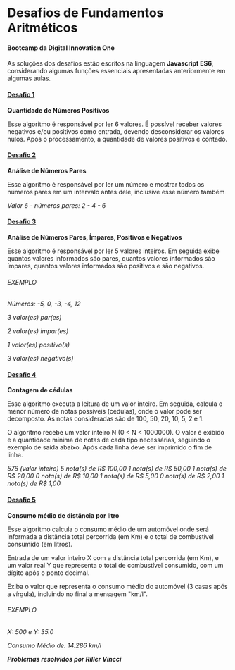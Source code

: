 # Desafios de Fundamentos Aritméticos

#### Bootcamp da Digital Innovation One

As soluções dos desafios estão escritos na linguagem **Javascript ES6**, considerando algumas funções essenciais apresentadas anteriormente em algumas aulas.



#### [Desafio 1](1-QuantidadeNumerosPositivos.js)

**Quantidade de Números Positivos**

Esse algoritmo é responsável por ler 6 valores. É possível receber valores negativos e/ou positivos como entrada,
devendo desconsiderar os valores nulos. Após o processamento, a quantidade de valores positivos é contado.





#### [Desafio 2](2-NumerosPares.js)

**Análise de Números Pares**

Esse algoritmo é responsável por ler um número e mostrar todos os números pares em um intervalo antes dele,
inclusive esse número também

*Valor 6 - números pares: 2 - 4 - 6*





#### [Desafio 3](3-AnaliseDeNumeros.js)

**Análise de Números Pares, Ímpares, Positivos e Negativos**

Esse algoritmo é responsável por ler 5 valores inteiros. Em seguida exibe quantos
valores informados são pares, quantos valores informados são ímpares,
quantos valores informados são positivos e são negativos.



###### EXEMPLO

*Números: -5, 0, -3, -4, 12*  

*3 valor(es) par(es)*

*2 valor(es) impar(es)*

*1 valor(es) positivo(s)*

*3 valor(es) negativo(s)*





#### [Desafio 4](4-ContagemDeCedulas.js)

**Contagem de cédulas**

Esse algoritmo executa a leitura de um valor inteiro. Em seguida, calcula o menor número de notas possíveis (cédulas),
onde o valor pode ser decomposto. As notas consideradas são de 100, 50, 20, 10, 5, 2 e 1.

O algoritmo recebe um valor inteiro N (0 < N < 1000000).
O valor é exibido e a quantidade mínima de notas de cada tipo necessárias,
seguindo o exemplo de saída abaixo. Após cada linha deve ser imprimido o fim de linha.

*576 (valor inteiro)*
*5 nota(s) de R$ 100,00*
*1 nota(s) de R$ 50,00*
*1 nota(s) de R$ 20,00*
*0 nota(s) de R$ 10,00*
*1 nota(s) de R$ 5,00*
*0 nota(s) de R$ 2,00*
*1 nota(s) de R$ 1,00*





#### [Desafio 5](5-ConsumoMedioLitros.js)

**Consumo médio de distância por litro**

Esse algoritmo calcula o consumo médio de um automóvel onde será informada
a distância total percorrida (em Km) e o total de combustível consumido (em litros).

Entrada de um valor inteiro X com a distância total percorrida (em Km), e um valor real Y que
representa o total de combustível consumido, com um dígito após o ponto decimal.

Exiba o valor que representa o consumo médio do automóvel (3 casas após a vírgula), incluindo no final a mensagem "km/l".

###### EXEMPLO

*X: 500 e Y: 35.0*

*Consumo Médio de: 14.286 km/l*





***Problemas resolvidos por Riller Vincci***
